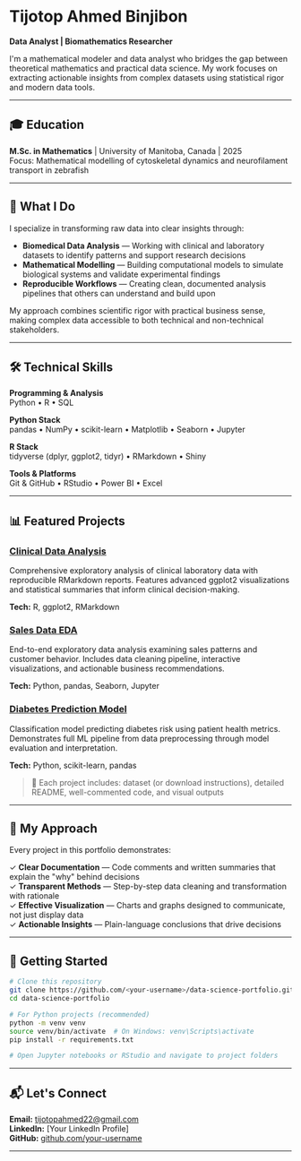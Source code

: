 # Tijotop Ahmed Binjibon

**Data Analyst | Biomathematics Researcher**

I'm a mathematical modeler and data analyst who bridges the gap between theoretical mathematics and practical data science. My work focuses on extracting actionable insights from complex datasets using statistical rigor and modern data tools.

---

## 🎓 Education

**M.Sc. in Mathematics** | University of Manitoba, Canada | 2025  
Focus: Mathematical modelling of cytoskeletal dynamics and neurofilament transport in zebrafish

---

## 💼 What I Do

I specialize in transforming raw data into clear insights through:

- **Biomedical Data Analysis** — Working with clinical and laboratory datasets to identify patterns and support research decisions
- **Mathematical Modelling** — Building computational models to simulate biological systems and validate experimental findings
- **Reproducible Workflows** — Creating clean, documented analysis pipelines that others can understand and build upon

My approach combines scientific rigor with practical business sense, making complex data accessible to both technical and non-technical stakeholders.

---

## 🛠️ Technical Skills

**Programming & Analysis**  
Python • R • SQL

**Python Stack**  
pandas • NumPy • scikit-learn • Matplotlib • Seaborn • Jupyter

**R Stack**  
tidyverse (dplyr, ggplot2, tidyr) • RMarkdown • Shiny

**Tools & Platforms**  
Git & GitHub • RStudio • Power BI • Excel

---

## 📊 Featured Projects

### [Clinical Data Analysis](R_Projects/Clinical_Data_Analysis)
Comprehensive exploratory analysis of clinical laboratory data with reproducible RMarkdown reports. Features advanced ggplot2 visualizations and statistical summaries that inform clinical decision-making.

**Tech:** R, ggplot2, RMarkdown

### [Sales Data EDA](Python_Projects/EDA_Sales_Data)
End-to-end exploratory data analysis examining sales patterns and customer behavior. Includes data cleaning pipeline, interactive visualizations, and actionable business recommendations.

**Tech:** Python, pandas, Seaborn, Jupyter

### [Diabetes Prediction Model](Python_Projects/Machine_Learning_Model)
Classification model predicting diabetes risk using patient health metrics. Demonstrates full ML pipeline from data preprocessing through model evaluation and interpretation.

**Tech:** Python, scikit-learn, pandas

> 📁 Each project includes: dataset (or download instructions), detailed README, well-commented code, and visual outputs

---

## 🎯 My Approach

Every project in this portfolio demonstrates:

✓ **Clear Documentation** — Code comments and written summaries that explain the "why" behind decisions  
✓ **Transparent Methods** — Step-by-step data cleaning and transformation with rationale  
✓ **Effective Visualization** — Charts and graphs designed to communicate, not just display data  
✓ **Actionable Insights** — Plain-language conclusions that drive decisions

---

## 🚀 Getting Started

```bash
# Clone this repository
git clone https://github.com/<your-username>/data-science-portfolio.git
cd data-science-portfolio

# For Python projects (recommended)
python -m venv venv
source venv/bin/activate  # On Windows: venv\Scripts\activate
pip install -r requirements.txt

# Open Jupyter notebooks or RStudio and navigate to project folders
```

---

## 📬 Let's Connect

**Email:** tijotopahmed22@gmail.com  
**LinkedIn:** [Your LinkedIn Profile]  
**GitHub:** [github.com/your-username](https://github.com/your-username)

---
